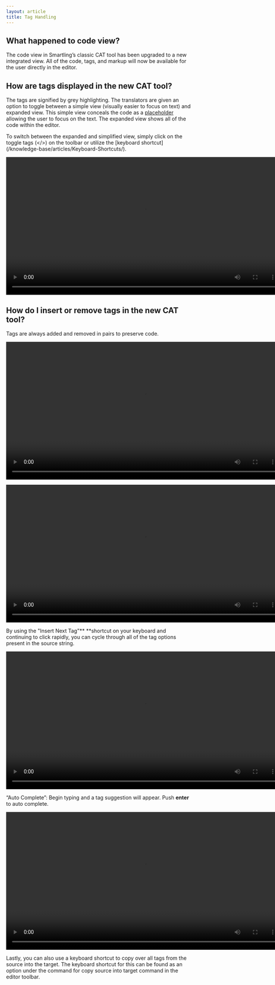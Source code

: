 ```yaml
---
layout: article
title: Tag Handling
---
```



## What happened to code view?

The code view in Smartling’s classic CAT tool has been upgraded to a new integrated view. All of the code, tags, and markup will now be available for the user directly in the editor.

## How are tags displayed in the new CAT tool?

The tags are signified by grey highlighting. The translators are given an option to toggle between a simple view (visually easier to focus on text) and expanded view. This simple view conceals the code as a [placeholder](/knowledge-base/articles/Insertables-and-Placeholders/) allowing the user to focus on the text. The expanded view shows all of the code within the editor.

To switch between the expanded and simplified view, simply click on the toggle tags (&lt;/&gt;) on the toolbar or utilize the [keyboard shortcut] (/knowledge-base/articles/Keyboard-Shortcuts/).

<video width="750" src="/uploads/TI-NEXT-VIDEOS/Toggle Tag.mp4" autoplay="" loop="loop">&nbsp;</video>

## How do I insert or remove tags in the new CAT tool?

Tags are always added and removed in pairs to preserve code.

<video width="750" src="/uploads/TI-NEXT-VIDEOS/Tags get added in pairs.mp4" autoplay="" loop="loop">&nbsp;</video>

<video width="750" src="/uploads/TI-NEXT-VIDEOS/Tags get removed in pairs.mp4" autoplay="" loop="loop">&nbsp;</video>

By using the "Insert Next Tag"**&nbsp;**shortcut on your keyboard and continuing to click rapidly, you can cycle through all of the tag options present in the source string.

<video width="750" src="/uploads/TI-NEXT-VIDEOS/Cycling Tags With Comand i.mp4" autoplay="" loop="loop">&nbsp;</video>

“Auto Complete”: Begin typing and a tag suggestion will appear. Push **enter** to auto complete.

<video width="750" src="/uploads/TI-NEXT-VIDEOS/insertables autofill.mp4" autoplay="" loop="loop">&nbsp;</video>

Lastly, you can also use a keyboard shortcut to copy over all tags from the source into the target. The keyboard shortcut for this can be found as an option under the command for copy source into target command in the editor toolbar.